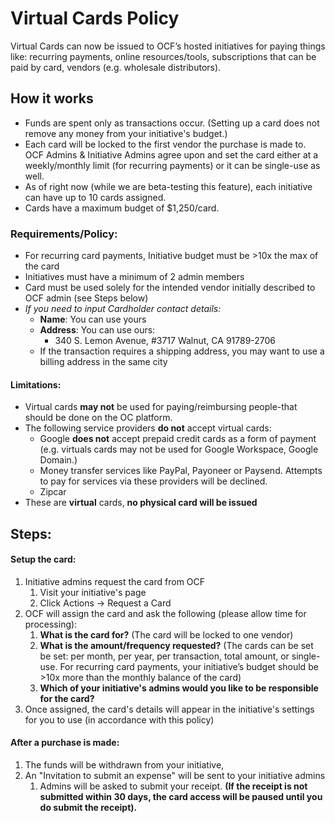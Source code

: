 # Virtual Cards Policy

Virtual Cards can now be issued to OCF’s hosted initiatives for paying things like: recurring payments, online resources/tools, subscriptions that can be paid by card, vendors \(e.g. wholesale distributors\). 

## How it works

* Funds are spent only as transactions occur. \(Setting up a card does not remove any money from your initiative's budget.\)
* Each card will be locked to the first vendor the purchase is made to.  OCF Admins & Initiative Admins agree upon and set the card either at a weekly/monthly limit \(for recurring payments\) or it can be single-use as well. 
* As of right now \(while we are beta-testing this feature\), each initiative can have up to 10 cards assigned.
* Cards have a maximum budget of $1,250/card.

### **Requirements/Policy:**

* For recurring card payments, Initiative budget must be &gt;10x the max of the card
* Initiatives must have a minimum of 2 admin members
* Card must be used solely for the intended vendor initially described to OCF admin \(see Steps below\)
* _If you need to input Cardholder contact details:_
  * **Name**: You can use yours
  * **Address**: You can use ours: 
    * 340 S. Lemon Avenue, \#3717 Walnut, CA 91789-2706
  * If the transaction requires a shipping address, you may want to use a billing address in the same city 

#### **Limitations:**

* Virtual cards **may not** be used for paying/reimbursing people-that should be done on the OC platform.
* The following service providers **do not** accept virtual cards:
  * Google **does not** accept prepaid credit cards as a form of payment \(e.g. virtuals cards may not be used for Google Workspace, Google Domain.\)
  * Money transfer services like PayPal, Payoneer or Paysend. Attempts to pay for services via these providers will be declined.
  * Zipcar
* These are **virtual** cards, **no physical card will be issued**

## Steps:

#### Setup the card:

1. Initiative admins request the card from OCF
   1. Visit your initiative's page
   2. Click Actions -&gt; Request a Card
2. OCF will assign the card and ask the following \(please allow time for processing\):
   1. **What is the card for?** \(The card will be locked to one vendor\)
   2. **What is the amount/frequency requested?** \(The cards can be set be set: per month, per year, per transaction, total amount, or single-use. For recurring card payments, your initiative’s budget should be &gt;10x more than the monthly balance of the card\)
   3. **Which of your initiative's admins would you like to be responsible for the card?**
3. Once assigned, the card's details will appear in the initiative's settings for you to use \(in accordance with this policy\)

#### ​After a purchase is made:

1. The funds will be withdrawn from your initiative, 
2. An "Invitation to submit an expense" will be sent to your initiative admins 
   1. Admins will be asked to submit your receipt. **\(If the receipt is not submitted within 30 days, the card access will be paused until you do submit the receipt\).**

